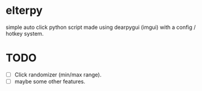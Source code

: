 # elterpy
 simple auto click python script made using dearpygui (imgui) with a config / hotkey system.

# TODO
- [ ] Click randomizer (min/max range).
- [ ] maybe some other features.
